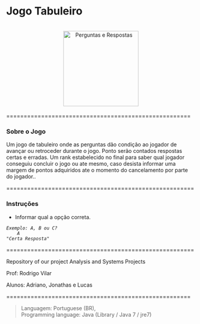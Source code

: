 <h1>Jogo Tabuleiro</h1><br />
<center>
<img src="https://lh4.ggpht.com/cAzMRKm8MX0zjW-c9wwFT8SFNalKsFPpW1fOyDGf5Qvs9-3bTgIUP06uVAssPGMqE4U" alt="Perguntas e Respostas" style="width: 200px; align: center;"/>
</center>
<br />
=====================================================
<h3>Sobre o Jogo</h3>

Um jogo de tabuleiro onde as perguntas dão condição ao jogador de avançar ou retroceder durante o jogo. Ponto serão contados respostas certas e erradas. Um rank estabelecido no final para saber qual jogador conseguiu concluir o jogo ou ate mesmo, caso desista informar uma margem de pontos adquiridos ate o momento do cancelamento por parte do jogador..

======================================================
<h3>Instruções</h3>

- Informar qual a opção correta. <br />
<pre><code><i>Exemplo: A, B ou C?
    A
"Certa Resposta"</i>
</code></pre>


======================================================

Repository of our project Analysis and Systems Projects

Prof: Rodrigo Vilar

Alunos: Adriano, Jonathas e Lucas

=====================================================

<blockquote>Languagem: Portuguese (BR),<br />
 Programming language: Java (Library / Java 7 / jre7)</blockquote>
